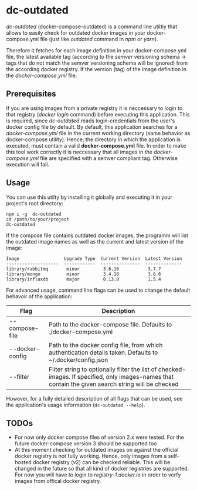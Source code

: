 # dc-outdated

_dc-outdated_ (docker-compose-outdated) is a command line utiltiy that allows to easily check for outdated docker images in your docker-compose.yml file (just like _outdated_ command in _npm_ or _yarn_).

Therefore it fetches for each image definition in your docker-compose.yml file, the latest available tag (according to the _semver_ versioning schema -> tags that do not match the semver versioning schema will be ignored) from the according docker registry. If the version (tag) of the image definition in the _docker-compose.yml_ file.

## Prerequisites

If you are using images from a private registry it is neccessary to login to that registry (_docker login_ command) before executing this application. This is required, since _dc-outdated_ reads login-credentials from the user's docker config file by default. By default, this application searches for a _docker-compose.yml_ file in the current working directory (same behavior as docker-compose utility). Hence, the directory in which the application is executed, must contain a valid **docker-compose.yml** file.
In order to make this tool work correctly it is neccessary that all images in the _docker-compose.yml_ file are specified with a semver compliant tag. Otherwise execution will fail.


## Usage

You can use this utilty by installing it globally and executing it in your project's root directory:

```
npm i -g  dc-outdated
cd /path/to/your/project
dc-outdated
```

If the compose file contains outdated docker images, the programm will list the outdated image names as well as the current and latest version of the image:

```
Image                 Upgrade Type  Current Version  Latest Version
--------------------  ------------  ---------------  --------------
library/rabbitmq       minor         3.6.16           3.7.7         
library/mongo          minor         3.4.16           3.6.6         
library/influxdb       major         0.13.0           1.5.4 
```

For advanced usage, command line flags can be used to change the default behavoir of the application:

| Flag                        | Description                                                                                                                                         |
| ----------------------------|-----------------------------------------------------------------------------------------------------------------------------------------------------|
| --compose-file <file path>  | Path to the docker-compose file. Defaults to ./docker-compose.yml                                                                                   |
| --docker-config <file path> | Path to the docker config file, from which authentication details taken. Defaults to ~/.docker/config.json                                          |
| --filter <string>           | Filter string to optionally filter the list of checked-images. If specified, only images-names that contain the given search string will be checked |


However, for a fully detailed description of all flags that can be used, see the application's usage information (`dc-outdated --help`).

## TODOs

* For now only docker compose files of version 2.x were tested. For the future docker-compose version 3 should be supported too
* At this moment checking for outdated images on against the official docker registry is not fully working. Hence, only images from a self-hosted docker registry (v2) can be checked reliable. This will be changed in the future so that all kind of docker registries are supported. For now you will have to login to _registry-1.docker.io_ in order to verfy images from offical docker registry.
